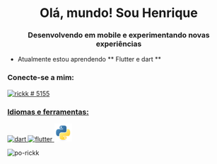 <h1 align = "center"> Olá, mundo! Sou Henrique </h1>
<h3 align = "center"> Desenvolvendo em mobile e experimentando novas experiências </h3>

- Atualmente estou aprendendo ** Flutter e dart **

<h3 align = "left"> Conecte-se a mim: </h3>
<p align = "left">
<a href="https://discord.gg/rickk#5155" target="blank"> <img align = "center" src = "https: // raw .githubusercontent.com / rahuldkjain / github-profile-readme-generator / master / src / images / icons / Social / discord.svg "alt =" rickk # 5155 "height =" 30 "width =" 40 "/> </ a>
</p>

<h3 align = "left"> Idiomas e ferramentas: </h3>
<p align = "left"> <a href="https://dart.dev" target="_blank"> <img src = "https://www.vectorlogo.zone/logos/dartlang/dartlang-icon. svg "alt =" dart "width =" 40 "height =" 40 "/> </a> <a href="https://flutter.dev" target="_blank"> <img src =" https: / /www.vectorlogo.zone/logos/flutterio/flutterio-icon.svg "alt =" flutter "width =" 40 "height =" 40 "/> </a> <a href =" https: //www.python .org "target =" _ blank "> <img src =" https://raw.githubusercontent.com/devicons/devicon/master/icons/python/python-original.svg "alt =" python "width =" 40 " altura = "40 "/> </a> </p>

<p> <img align =" center "src =" https://github-readme-streak-stats.herokuapp.com/?user=po-rickk& "alt = "po-rickk" /> </p>
